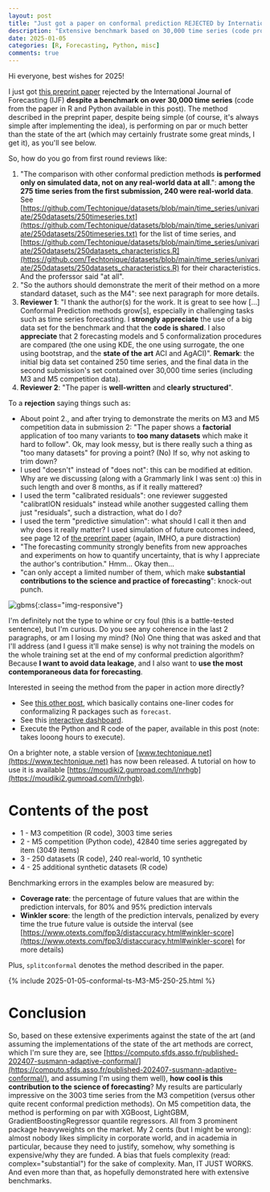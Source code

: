 ```yaml
---
layout: post
title: "Just got a paper on conformal prediction REJECTED by International Journal of Forecasting despite evidence on 30,000 time series (and more). What's going on?"
description: "Extensive benchmark based on 30,000 time series (code provided in this post) and conformal prediction, with R and Python code provided"
date: 2025-01-05
categories: [R, Forecasting, Python, misc]
comments: true
---
```


Hi everyone, best wishes for 2025!

I just got [this preprint paper](https://www.researchgate.net/publication/379643443_Conformalized_predictive_simulations_for_univariate_time_series) rejected by the International Journal of Forecasting (IJF) **despite a benchmark on over 30,000 time series** (code from the paper in R and Python available in this post). The method described in the preprint paper, despite being simple (of course, it's always simple after implementing the idea), is performing on par or much better than the state of the art (which may certainly frustrate some great minds, I get it), as you'll see below.

So, how do you go from first round reviews like:
1. "The comparison with other conformal prediction methods **is performed only on simulated data, not on any real-world data at all**.": **among the 275 time series from the first submission, 240 were real-world data**. See [https://github.com/Techtonique/datasets/blob/main/time_series/univariate/250datasets/250timeseries.txt](https://github.com/Techtonique/datasets/blob/main/time_series/univariate/250datasets/250timeseries.txt) for the list of time series, and [https://github.com/Techtonique/datasets/blob/main/time_series/univariate/250datasets/250datasets_characteristics.R](https://github.com/Techtonique/datasets/blob/main/time_series/univariate/250datasets/250datasets_characteristics.R) for their characteristics. And the proferssor said "at all". 
2. "So the authors should demonstrate the merit of their method on a more standard dataset, such as the M4": see next paragraph for more details. 
3. **Reviewer 1**: "I thank the author(s) for the work. It is great to see how [...] Conformal Prediction methods grow[s], especially in challenging tasks such as time series forecasting. I **strongly appreciate** the use of a big data set for the benchmark and that the **code is shared**. I also **appreciate** that 2 forecasting models and 5 conformalization procedures are compared (the one using KDE, the one using surrogate, the one using bootstrap, and the **state of the art** ACI and AgACI)". **Remark**: the initial big data set contained 250 time series, and the final data in the second submission's set contained over 30,000 time series (including M3 and M5 competition data).
4. **Reviewer 2**: "The paper is **well-written** and **clearly structured**".

To a **rejection** saying things such as:
- About point 2., and after trying to demonstrate the merits on M3 and M5 competition data in submission 2: "The paper shows a **factorial** application of too many variants to **too many datasets** which make it hard to follow". Ok, may look messy, but is there really such a thing as "too many datasets" for proving a point? (No) If so, why not asking to trim down?
- I used "doesn't" instead of "does not": this can be modified at edition. Why are we discussing (along with a Grammarly link I was sent :o) this in such length and over 8 months, as if it really mattered?
- I used the term "calibrated residuals": one reviewer suggested "calibratION residuals" instead while another suggested calling them just "residuals", such a distraction, what do I do? 
- I used the term "predictive simulation": what should I call it then and why does it really matter? I used simulation of future outcomes indeed, see page 12 of [the preprint paper](https://www.researchgate.net/publication/379643443_Conformalized_predictive_simulations_for_univariate_time_series) (again, IMHO, a pure distraction)
- "The forecasting community strongly benefits from new approaches and experiments on how to quantify uncertainty, that is why I appreciate the author's contribution." Hmm... Okay then...
- "can only accept a limited number of them, which make **substantial contributions to the science and practice of forecasting**": knock-out punch. 

![gbms]({{base}}/images/2025-01-05/2025-05-01-image1.png){:class="img-responsive"}

I'm definitely not the type to whine or cry foul (this is a battle-tested sentence), but I'm curious. Do you see any coherence in the last 2 paragraphs, or am I losing my mind? (No) One thing that was asked and that I'll address (and I guess it'll make sense) is why not training the models on the whole training set at the end of my conformal prediction algorithm? Because **I want to avoid data leakage**, and I also want to **use the most contemporaneous data for forecasting**.

Interested in seeing the method from the paper in action more directly? 
- See [this other post](https://thierrymoudiki.github.io/blog/2024/11/23/r/generic-conformal-forecast), which basically contains one-liner codes for conformalizing R packages such as `forecast`. 
- See this [interactive dashboard](https://github.com/thierrymoudiki/2024-07-17-scp-block-bootstrap).
- Execute the Python and R code of the paper, available in this post (note: takes looong hours to execute).

On a brighter note, a stable version of [www.techtonique.net](https://www.techtonique.net) has now been released. A tutorial on how to use it is available [https://moudiki2.gumroad.com/l/nrhgb](https://moudiki2.gumroad.com/l/nrhgb).

# Contents of the post

- 1 - M3 competition (R code), 3003 time series
- 2 - M5 competition (Python code), 42840 time series aggregated by item (3049 items)
- 3 - 250 datasets (R code), 240 real-world, 10 synthetic
- 4 - 25 additional synthetic datasets (R code)

Benchmarking errors in the examples below are measured by:
- **Coverage rate**: the percentage of future values that are within the prediction intervals, for 80% and 95% prediction intervals
- **Winkler score**: the length of the prediction intervals, penalized by every time the true future value is outside the interval (see [https://www.otexts.com/fpp3/distaccuracy.html#winkler-score](https://www.otexts.com/fpp3/distaccuracy.html#winkler-score) for more details)
  
Plus, `splitconformal` denotes the method described in the paper.

{% include 2025-01-05-conformal-ts-M3-M5-250-25.html %}

# Conclusion

So, based on these extensive experiments against the state of the art (and assuming the implementations of the state of the art methods are correct, which I'm sure they are, see [https://computo.sfds.asso.fr/published-202407-susmann-adaptive-conformal/](https://computo.sfds.asso.fr/published-202407-susmann-adaptive-conformal/), and assuming I'm using them well), **how cool is this contribution to the science of forecasting**? My results are particularly impressive on the 3003 time series from the M3 competition (versus other quite recent conformal prediction methods). On M5 competition data, the method is performing on par with XGBoost, LightGBM, GradientBoostingRegressor quantile regressors. All from 3 prominent package heavyweights on the market. My 2 cents (but I might be wrong): almost nobody likes simplicity in  corporate world, and in academia in particular, because they need to justify, somehow, why something is expensive/why they are funded. A bias that fuels complexity (read: complex="substantial") for the sake of complexity. Man, IT JUST WORKS. And even more than that, as hopefully demonstrated here with extensive benchmarks.


